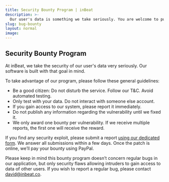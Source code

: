 ```yaml
---
title: Security Bounty Program | inBeat
description: >-
  Our user's data is something we take seriously. You are welcome to put our security to test. We will gladly reward your work for any security exploit.
slug: bug-bounty
layout: normal
image: 
---
```


## Security Bounty Program

At inBeat, we take the security of our user's data very seriously. Our software is built with that goal in mind.

To take advantage of our program, please follow these general guidelines:

- Be a good citizen: Do not disturb the service. Follow our T&C. Avoid automated testing.
- Only test with your data. Do not interact with someone else account.
- If you gain access to our system, please report it immediately.
- Do not publish any information regarding the vulnerability until we fixed it.
- We only award one bounty per vulnerability. If we receive multiple reports, the first one will receive the reward.

If you find any security exploit, please submit a report [using our dedicated form](https://teaminbeat.typeform.com/to/z2AkqJ). We answer all submissions within a few days. Once the patch is online, we’ll pay your bounty using PayPal.

Please keep in mind this bounty program doesn’t concern regular bugs in our application, but only security flaws allowing intruders to gain access to data of other users. If you wish to report a regular bug, please contact david@inbeat.co.

